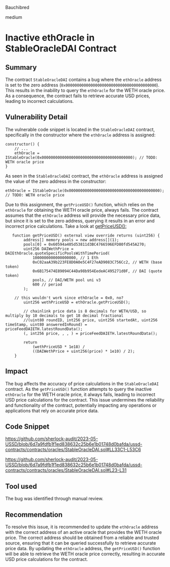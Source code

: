 Bauchibred

medium

# Inactive ethOracle in StableOracleDAI Contract

## Summary

The contract `StableOracleDAI` contains a bug where the `ethOracle` address is set to the zero address (`0x0000000000000000000000000000000000000000`). This results in the inability to query the `ethOracle` for the WETH oracle price. As a consequence, the contract fails to retrieve accurate USD prices, leading to incorrect calculations.

## Vulnerability Detail

The vulnerable code snippet is located in the `StableOracleDAI` contract, specifically in the constructor where the `ethOracle` address is assigned:

```solidity
constructor() {
    // ...
    ethOracle = IStableOracle(0x0000000000000000000000000000000000000000); // TODO: WETH oracle price
}
```

As seen in the `StableOracleDAI` contract, the `ethOracle` address is assigned the value of the zero address in the constructor:

```solidity
ethOracle = IStableOracle(0x0000000000000000000000000000000000000000); // TODO: WETH oracle price
```

Due to this assignment, the `getPriceUSD()` function, which relies on the `ethOracle` for obtaining the WETH oracle price, always fails. The contract assumes that the `ethOracle` address will provide the necessary price data, but since it is set to the zero address, querying it results in an error and incorrect price calculations.
Take a look at [getPriceUSD():](https://github.com/sherlock-audit/2023-05-USSD/blob/6d7a9fdfb1f1ed838632c25b6e1b01748d0bafda/ussd-contracts/contracts/oracles/StableOracleDAI.sol#LL33C1-L53C6)

```solidity
   function getPriceUSD() external view override returns (uint256) {
        address[] memory pools = new address[](1);
        pools[0] = 0x60594a405d53811d3BC4766596EFD80fd545A270;
        uint256 DAIWethPrice = DAIEthOracle.quoteSpecificPoolsWithTimePeriod(
            1000000000000000000, // 1 Eth
            0xC02aaA39b223FE8D0A0e5C4F27eAD9083C756Cc2, // WETH (base token)
            0x6B175474E89094C44Da98b954EedeAC495271d0F, // DAI (quote token)
            pools, // DAI/WETH pool uni v3
            600 // period
        );

    // this wouldn't work since ethOracle = 0x0, no?
        uint256 wethPriceUSD = ethOracle.getPriceUSD();

        // chainlink price data is 8 decimals for WETH/USD, so multiply by 10 decimals to get 18 decimal fractional
        //(uint80 roundID, int256 price, uint256 startedAt, uint256 timeStamp, uint80 answeredInRound) = priceFeedDAIETH.latestRoundData();
        (, int256 price, , , ) = priceFeedDAIETH.latestRoundData();

        return
            (wethPriceUSD * 1e18) /
            ((DAIWethPrice + uint256(price) * 1e10) / 2);
    }
```

## Impact

The bug affects the accuracy of price calculations in the `StableOracleDAI` contract. As the `getPriceUSD()` function attempts to query the inactive `ethOracle` for the WETH oracle price, it always fails, leading to incorrect USD price calculations for the contract. This issue undermines the reliability and functionality of the contract, potentially impacting any operations or applications that rely on accurate price data.

## Code Snippet

https://github.com/sherlock-audit/2023-05-USSD/blob/6d7a9fdfb1f1ed838632c25b6e1b01748d0bafda/ussd-contracts/contracts/oracles/StableOracleDAI.sol#LL33C1-L53C6

https://github.com/sherlock-audit/2023-05-USSD/blob/6d7a9fdfb1f1ed838632c25b6e1b01748d0bafda/ussd-contracts/contracts/oracles/StableOracleDAI.sol#L23-L31

## Tool used

The bug was identified through manual review.

## Recommendation

To resolve this issue, it is recommended to update the `ethOracle` address with the correct address of an active oracle that provides the WETH oracle price. The correct address should be obtained from a reliable and trusted source, ensuring that it can be queried successfully to retrieve accurate price data. By updating the `ethOracle` address, the `getPriceUSD()` function will be able to retrieve the WETH oracle price correctly, resulting in accurate USD price calculations for the contract.
